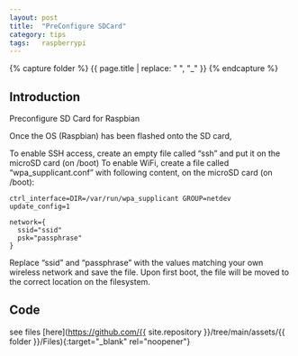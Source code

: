 ```yaml
---
layout: post
title:  "PreConfigure SDCard"
category: tips
tags:   raspberrypi 
---
```

{% capture folder %}
{{ page.title | replace: " ", "_" }}
{% endcapture %}

## Introduction ##
Preconfigure SD Card for Raspbian
<!--more-->

Once the OS (Raspbian) has been flashed onto the SD card,

To enable SSH access, create an empty file called “ssh”  and put it on the microSD card (on /boot)
To enable WiFi, create a file called “wpa_supplicant.conf” with following content, on the microSD card (on /boot):

```
ctrl_interface=DIR=/var/run/wpa_supplicant GROUP=netdev
update_config=1

network={
  ssid="ssid"
  psk="passphrase"
}
```

Replace “ssid” and “passphrase” with the values matching your own wireless network and save the file. Upon first boot, the file will be moved to the correct location on the filesystem.

## Code ##
see files [here](https://github.com/{{ site.repository }}/tree/main/assets/{{ folder }}/Files){:target="_blank" rel="noopener"}